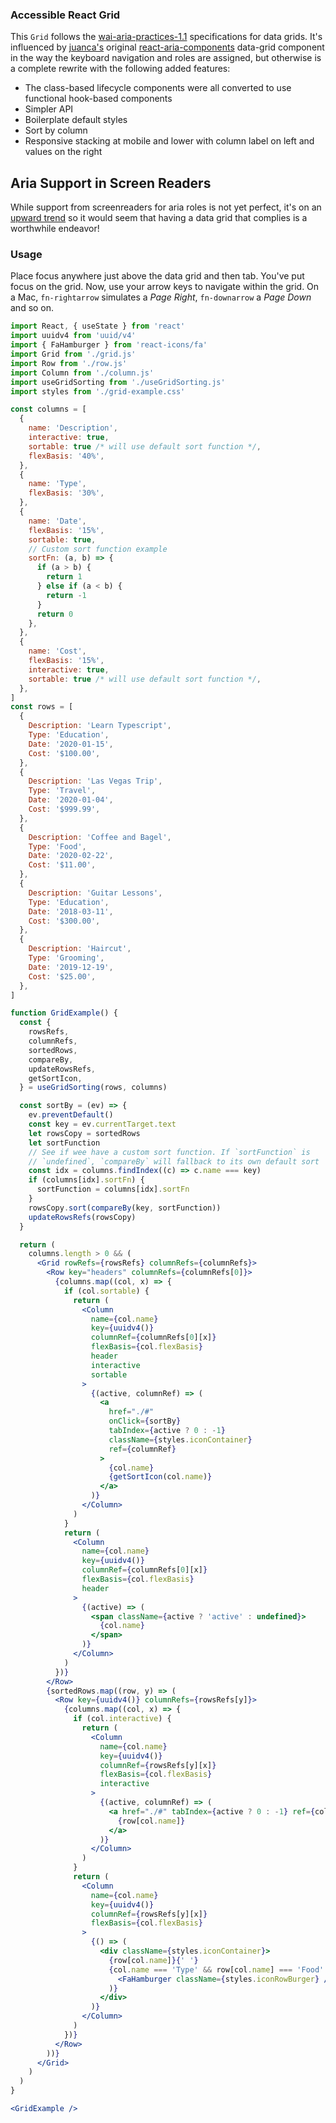 ### Accessible React Grid
This `Grid` follows the [wai-aria-practices-1.1](https://www.w3.org/TR/wai-aria-practices-1.1/#grid) specifications for data grids. It's influenced by [juanca's](https://github.com/juanca) original [react-aria-components](https://github.com/juanca/react-aria-components) data-grid component in the way the keyboard navigation and roles are assigned, but otherwise is a complete rewrite with the following added features:

- The class-based lifecycle components were all converted to use functional hook-based components
- Simpler API
- Boilerplate default styles
- Sort by column
- Responsive stacking at mobile and lower with column label on left and values on the right

## Aria Support in Screen Readers

While support from screenreaders for aria roles is not yet perfect, it's on an [upward trend](https://www.powermapper.com/tests/screen-readers/aria/) so it would seem that having a data grid that complies is a worthwhile endeavor!

### Usage

Place focus anywhere just above the data grid and then tab. You've put focus on the grid. Now, use your arrow keys to navigate within the grid. On a Mac, `fn-rightarrow` simulates a _Page Right_, `fn-downarrow` a _Page Down_ and so on.


```jsx
import React, { useState } from 'react'
import uuidv4 from 'uuid/v4'
import { FaHamburger } from 'react-icons/fa'
import Grid from './grid.js'
import Row from './row.js'
import Column from './column.js'
import useGridSorting from './useGridSorting.js'
import styles from './grid-example.css'

const columns = [
  {
    name: 'Description',
    interactive: true,
    sortable: true /* will use default sort function */,
    flexBasis: '40%',
  },
  {
    name: 'Type',
    flexBasis: '30%',
  },
  {
    name: 'Date',
    flexBasis: '15%',
    sortable: true,
    // Custom sort function example
    sortFn: (a, b) => {
      if (a > b) {
        return 1
      } else if (a < b) {
        return -1
      }
      return 0
    },
  },
  {
    name: 'Cost',
    flexBasis: '15%',
    interactive: true,
    sortable: true /* will use default sort function */,
  },
]
const rows = [
  {
    Description: 'Learn Typescript',
    Type: 'Education',
    Date: '2020-01-15',
    Cost: '$100.00',
  },
  {
    Description: 'Las Vegas Trip',
    Type: 'Travel',
    Date: '2020-01-04',
    Cost: '$999.99',
  },
  {
    Description: 'Coffee and Bagel',
    Type: 'Food',
    Date: '2020-02-22',
    Cost: '$11.00',
  },
  {
    Description: 'Guitar Lessons',
    Type: 'Education',
    Date: '2018-03-11',
    Cost: '$300.00',
  },
  {
    Description: 'Haircut',
    Type: 'Grooming',
    Date: '2019-12-19',
    Cost: '$25.00',
  },
]

function GridExample() {
  const {
    rowsRefs,
    columnRefs,
    sortedRows,
    compareBy,
    updateRowsRefs,
    getSortIcon,
  } = useGridSorting(rows, columns)

  const sortBy = (ev) => {
    ev.preventDefault()
    const key = ev.currentTarget.text
    let rowsCopy = sortedRows
    let sortFunction
    // See if wee have a custom sort function. If `sortFunction` is
    // `undefined`, `compareBy` will fallback to its own default sort
    const idx = columns.findIndex((c) => c.name === key)
    if (columns[idx].sortFn) {
      sortFunction = columns[idx].sortFn
    }
    rowsCopy.sort(compareBy(key, sortFunction))
    updateRowsRefs(rowsCopy)
  }

  return (
    columns.length > 0 && (
      <Grid rowRefs={rowsRefs} columnRefs={columnRefs}>
        <Row key="headers" columnRefs={columnRefs[0]}>
          {columns.map((col, x) => {
            if (col.sortable) {
              return (
                <Column
                  name={col.name}
                  key={uuidv4()}
                  columnRef={columnRefs[0][x]}
                  flexBasis={col.flexBasis}
                  header
                  interactive
                  sortable
                >
                  {(active, columnRef) => (
                    <a
                      href="./#"
                      onClick={sortBy}
                      tabIndex={active ? 0 : -1}
                      className={styles.iconContainer}
                      ref={columnRef}
                    >
                      {col.name}
                      {getSortIcon(col.name)}
                    </a>
                  )}
                </Column>
              )
            }
            return (
              <Column
                name={col.name}
                key={uuidv4()}
                columnRef={columnRefs[0][x]}
                flexBasis={col.flexBasis}
                header
              >
                {(active) => (
                  <span className={active ? 'active' : undefined}>
                    {col.name}
                  </span>
                )}
              </Column>
            )
          })}
        </Row>
        {sortedRows.map((row, y) => (
          <Row key={uuidv4()} columnRefs={rowsRefs[y]}>
            {columns.map((col, x) => {
              if (col.interactive) {
                return (
                  <Column
                    name={col.name}
                    key={uuidv4()}
                    columnRef={rowsRefs[y][x]}
                    flexBasis={col.flexBasis}
                    interactive
                  >
                    {(active, columnRef) => (
                      <a href="./#" tabIndex={active ? 0 : -1} ref={columnRef}>
                        {row[col.name]}
                      </a>
                    )}
                  </Column>
                )
              }
              return (
                <Column
                  name={col.name}
                  key={uuidv4()}
                  columnRef={rowsRefs[y][x]}
                  flexBasis={col.flexBasis}
                >
                  {() => (
                    <div className={styles.iconContainer}>
                      {row[col.name]}{' '}
                      {col.name === 'Type' && row[col.name] === 'Food' && (
                        <FaHamburger className={styles.iconRowBurger} />
                      )}
                    </div>
                  )}
                </Column>
              )
            })}
          </Row>
        ))}
      </Grid>
    )
  )
}

<GridExample />
```
